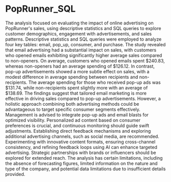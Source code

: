# PopRunner_SQL
The analysis focused on evaluating the impact of online advertising on PopRunner's sales, using descriptive statistics and SQL queries to explore customer demographics, engagement with advertisements, and sales patterns. Descriptive statistics and SQL queries were employed to analyze four key tables: email, pop_up, consumer, and purchase. 
The study revealed that email advertising had a substantial impact on sales, with customers who opened emails exhibiting significantly higher average sales compared to non-openers. On average, customers who opened emails spent $240.83, whereas non-openers had an average spending of $126.12. In contrast, pop-up advertisements showed a more subtle effect on sales, with a modest difference in average spending between recipients and non-recipients. The average spending for those who received pop-up ads was $131.74, while non-recipients spent slightly more with an average of $138.69.
The findings suggest that tailored email marketing is more effective in driving sales compared to pop-up advertisements. However, a holistic approach combining both advertising methods could be advantageous to target specific consumer segments effectively.
Management is advised to integrate pop-up ads and email blasts for optimized visibility. Personalized ad content based on consumer preferences is crucial, and continuous monitoring should guide swift adjustments. Establishing direct feedback mechanisms and exploring additional advertising channels, such as social media, are recommended. Experimenting with innovative content formats, ensuring cross-channel consistency, and refining feedback loops using AI can enhance targeted advertising. Strategic partnerships with brands or influencers should be explored for extended reach.
The analysis has certain limitations, including the absence of forecasting figures, limited information on the nature and type of the company, and potential data limitations due to insufficient details provided.

